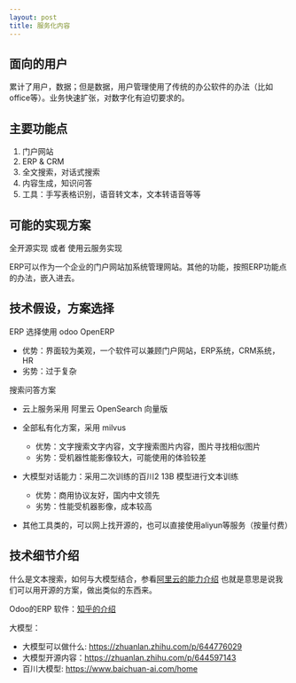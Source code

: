```yaml
---
layout: post
title: 服务化内容
---
```


## 面向的用户

累计了用户，数据；但是数据，用户管理使用了传统的办公软件的办法（比如office等）。业务快速扩张，对数字化有迫切要求的。

## 主要功能点

1. 门户网站
2. ERP & CRM
3. 全文搜索，对话式搜索
4. 内容生成，知识问答
5. 工具：手写表格识别，语音转文本，文本转语音等等

## 可能的实现方案

全开源实现 或者 使用云服务实现

ERP可以作为一个企业的门户网站加系统管理网站。其他的功能，按照ERP功能点的办法，嵌入进去。

## 技术假设，方案选择

ERP 选择使用 odoo OpenERP
- 优势：界面较为美观，一个软件可以兼顾门户网站，ERP系统，CRM系统，HR
- 劣势：过于复杂

搜索问答方案
- 云上服务采用 阿里云 OpenSearch 向量版
- 全部私有化方案，采用 milvus

    - 优势：文字搜索文字内容，文字搜索图片内容，图片寻找相似图片
    - 劣势：受机器性能影像较大，可能使用的体验较差

- 大模型对话能力：采用二次训练的百川2 13B 模型进行文本训练
    - 优势：商用协议友好，国内中文领先
    - 劣势：性能受机器影像，成本较高

- 其他工具类的，可以网上找开源的，也可以直接使用aliyun等服务（按量付费）

## 技术细节介绍

什么是文本搜索，如何与大模型结合，参看[阿里云的能力介绍](https://help.aliyun.com/zh/open-search/vector-search-edition/integrate-opensearch-with-an-llm-for-intelligent-operation-and-maintenance?spm=a2c4g.11186623.0.0.5ab82112oF4pq4) 也就是意思是说我们可以用开源的方案，做出类似的东西来。

Odoo的ERP 软件：[知乎的介绍](https://www.zhihu.com/topic/19718907/hot)

大模型：
- 大模型可以做什么: https://zhuanlan.zhihu.com/p/644776029
- 大模型开源内容：https://zhuanlan.zhihu.com/p/644597143
- 百川大模型: https://www.baichuan-ai.com/home

